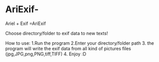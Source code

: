 # AriExif-
Ariel + Exif =AriExif

Choose directory/folder to exif data to new texts!

How to use:
1.Run the program
2.Enter your directory/folder path
3. the program will write the exif data from all kind of pictures files (jpg,JPG,png,PNG,tiff,TIFF)
4. Enjoy :D


